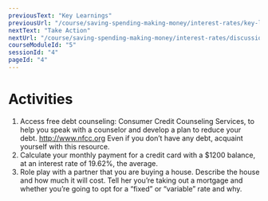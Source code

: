 ```yaml
---
previousText: "Key Learnings"
previousUrl: "/course/saving-spending-making-money/interest-rates/key-learnings"
nextText: "Take Action"
nextUrl: "/course/saving-spending-making-money/interest-rates/discussion"
courseModuleId: "5"
sessionId: "4"
pageId: "4"
---
```



# Activities

1. Access free debt counseling: Consumer Credit Counseling Services, to help  you speak with a counselor and develop a plan to reduce your debt. http://www.nfcc.org  Even if you don’t have any debt, acquaint yourself with this resource.
2. Calculate your monthly payment for a credit card with a $1200 balance, at an interest rate of 19.62%, the average. 
3. Role play with a partner that you are buying a house. Describe the house and how much it will cost. Tell her you’re taking out a mortgage and whether you’re going to opt for a “fixed” or “variable” rate and why. 
